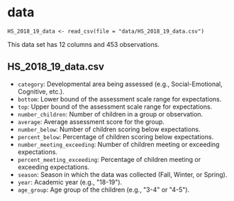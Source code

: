 # data

```{r}
HS_2018_19_data <- read_csv(file = "data/HS_2018_19_data.csv")
```

This data set has 12 columns and 453 observations.

## HS_2018_19_data.csv

- `category`: Developmental area being assessed (e.g., Social-Emotional, Cognitive, etc.).
- `bottom`: Lower bound of the assessment scale range for expectations.
- `top`: Upper bound of the assessment scale range for expectations.
- `number_children`: Number of children in a group or observation.
- `average`: Average assessment score for the group.
- `number_below`: Number of children scoring below expectations.
- `percent_below`: Percentage of children scoring below expectations.
- `number_meeting_exceeding`: Number of children meeting or exceeding expectations.
- `percent_meeting_exceeding`: Percentage of children meeting or exceeding expectations.
- `season`: Season in which the data was collected (Fall, Winter, or Spring).
- `year`: Academic year (e.g., "18-19").
- `age_group`: Age group of the children (e.g., "3-4" or "4-5").
